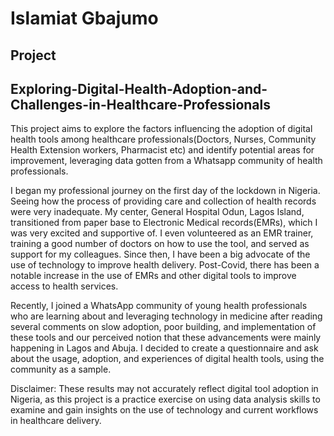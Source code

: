 # Islamiat Gbajumo

## Project 
## Exploring-Digital-Health-Adoption-and-Challenges-in-Healthcare-Professionals

This project aims to explore the factors influencing the adoption of digital health tools among healthcare professionals(Doctors, Nurses, Community Health Extension workers, Pharmacist etc) and identify potential areas for improvement, leveraging data gotten from a Whatsapp community of health professionals. 

I began my professional journey on the first day of the lockdown in Nigeria. Seeing how the process of providing care and collection of health records were very inadequate. My center, General Hospital Odun, Lagos Island, transitioned from paper base to Electronic Medical records(EMRs), which I was very excited and supportive of. I even volunteered as an EMR trainer, training a good number of doctors on how to use the tool, and served as support for my colleagues. Since then, I have been a big advocate of the use of technology to improve health delivery. Post-Covid, there has been a notable increase in the use of EMRs and other digital tools to improve access to health services. 

Recently, I joined a WhatsApp community of young health professionals who are learning about and leveraging technology in medicine after reading several comments on slow adoption, poor building, and implementation of these tools and our perceived notion that these advancements were mainly happening in Lagos and Abuja. I decided to create a questionnaire and ask about the usage, adoption, and experiences of digital health tools, using the community as a sample. 

Disclaimer: These results may not accurately reflect digital tool adoption in Nigeria, as this project is a practice exercise on using data analysis skills to examine and gain insights on the use of technology and current workflows in healthcare delivery.


